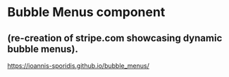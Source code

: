 # Bubble Menus component
## (re-creation of stripe.com showcasing dynamic bubble menus).

https://ioannis-sporidis.github.io/bubble_menus/
